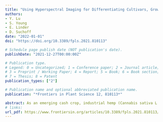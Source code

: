 ```yaml
---
title: "Using Hyperspectral Imaging for Differentiating Cultivars, Growth Stages, Flowers and Leaves of Industrial Hemp"
authors:
- Y. Lu
- S. Young
- E. Linder
- D. Suchoff
date: "2022-01-01"
doi: "https://doi.org/10.3389/fpls.2021.810113"

# Schedule page publish date (NOT publication's date).
publishDate: "2021-12-27T00:00:00Z"

# Publication type.
# Legend: 0 = Uncategorized; 1 = Conference paper; 2 = Journal article;
# 3 = Preprint / Working Paper; 4 = Report; 5 = Book; 6 = Book section;
# 7 = Thesis; 8 = Patent
publication_types: ["2"]

# Publication name and optional abbreviated publication name.
publication: "*Frontiers in Plant Science 12, 810113*"

abstract: As an emerging cash crop, industrial hemp (Cannabis sativa L.) grown for cannabidiol (CBD) has spurred a surge of interest in the United States. Cultivar selection and harvest timing are important to produce CBD hemp profitably and avoid economic loss resulting from the tetrahydrocannabinol (THC) concentration in the crop exceeding regulatory limits. Hence there is a need for differentiating CBD hemp cultivars and growth stages to aid in cultivar and genotype selection and optimization of harvest timing. Current methods that rely on visual assessment of plant phenotypes and chemical procedures are limited because of its subjective and destructive nature. In this study, hyperspectral imaging was proposed as a novel, objective, and non-destructive method for differentiating hemp cultivars, growth stages as well as plant organs (leaves and flowers). Five cultivars of CBD hemp were grown greenhouse conditions and leaves and flowers were sampled at five growth stages 2–10 weeks in 2-week intervals after flower initiation and scanned by a benchtop hyperspectral imaging system in the spectral range of 400–1000 nm. The acquired images were subjected to image processing procedures to extract the spectra of hemp samples. The spectral profiles and scatter plots of principal component analysis of the spectral data revealed a certain degree of separation between hemp cultivars, growth stages, and plant organs. Machine learning based on regularized linear discriminant analysis achieved the accuracy of up to 99.6% in differentiating the five hemp cultivars. Plant organ and growth stage need to be factored into model development for hemp cultivar classification. The classification models achieved 100% accuracy in differentiating the five growth stages and two plant organs. This study demonstrates the effectiveness of hyperspectral imaging for differentiating cultivars, growth stages and plant organs of CBD hemp, which is a potentially useful tool for growers and breeders of CBD hemp.
# links:
url_pdf: https://www.frontiersin.org/articles/10.3389/fpls.2021.810113/full
---
```

